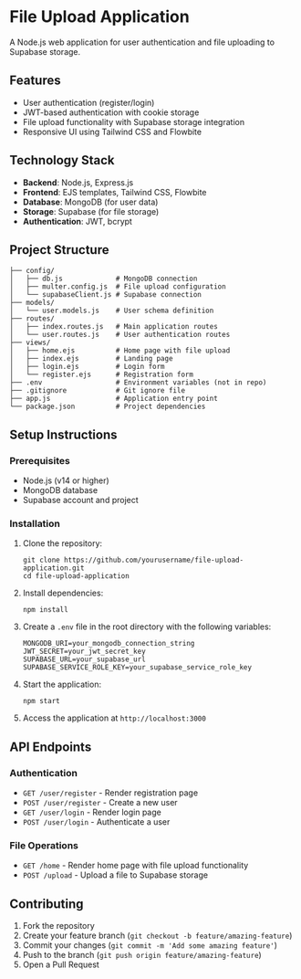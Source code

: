 # File Upload Application

A Node.js web application for user authentication and file uploading to Supabase storage.

## Features

- User authentication (register/login)
- JWT-based authentication with cookie storage
- File upload functionality with Supabase storage integration
- Responsive UI using Tailwind CSS and Flowbite

## Technology Stack

- **Backend**: Node.js, Express.js
- **Frontend**: EJS templates, Tailwind CSS, Flowbite
- **Database**: MongoDB (for user data)
- **Storage**: Supabase (for file storage)
- **Authentication**: JWT, bcrypt

## Project Structure

```
├── config/
│   ├── db.js             # MongoDB connection
│   ├── multer.config.js  # File upload configuration
│   └── supabaseClient.js # Supabase connection
├── models/
│   └── user.models.js    # User schema definition
├── routes/
│   ├── index.routes.js   # Main application routes
│   └── user.routes.js    # User authentication routes
├── views/
│   ├── home.ejs          # Home page with file upload
│   ├── index.ejs         # Landing page
│   ├── login.ejs         # Login form
│   └── register.ejs      # Registration form
├── .env                  # Environment variables (not in repo)
├── .gitignore            # Git ignore file
├── app.js                # Application entry point
└── package.json          # Project dependencies
```

## Setup Instructions

### Prerequisites

- Node.js (v14 or higher)
- MongoDB database
- Supabase account and project

### Installation

1. Clone the repository:
   ```
   git clone https://github.com/yourusername/file-upload-application.git
   cd file-upload-application
   ```

2. Install dependencies:
   ```
   npm install
   ```

3. Create a `.env` file in the root directory with the following variables:
   ```
   MONGODB_URI=your_mongodb_connection_string
   JWT_SECRET=your_jwt_secret_key
   SUPABASE_URL=your_supabase_url
   SUPABASE_SERVICE_ROLE_KEY=your_supabase_service_role_key
   ```

4. Start the application:
   ```
   npm start
   ```

5. Access the application at `http://localhost:3000`

## API Endpoints

### Authentication

- `GET /user/register` - Render registration page
- `POST /user/register` - Create a new user
- `GET /user/login` - Render login page
- `POST /user/login` - Authenticate a user

### File Operations

- `GET /home` - Render home page with file upload functionality
- `POST /upload` - Upload a file to Supabase storage

## Contributing

1. Fork the repository
2. Create your feature branch (`git checkout -b feature/amazing-feature`)
3. Commit your changes (`git commit -m 'Add some amazing feature'`)
4. Push to the branch (`git push origin feature/amazing-feature`)
5. Open a Pull Request

